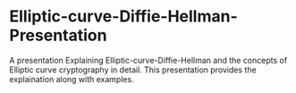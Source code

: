 # Elliptic-curve-Diffie-Hellman-Presentation

A presentation Explaining Elliptic-curve-Diffie-Hellman and the concepts of Elliptic curve cryptography in detail. 
This presentation provides the explaination along with examples.

